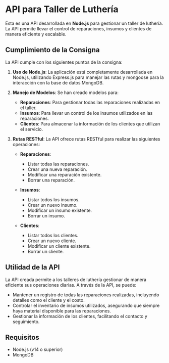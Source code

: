 # API para Taller de Luthería

Esta es una API desarrollada en **Node.js** para gestionar un taller de luthería. La API permite llevar el control de reparaciones, insumos y clientes de manera eficiente y escalable.

## Cumplimiento de la Consigna

La API cumple con los siguientes puntos de la consigna:

1. **Uso de Node.js**: La aplicación está completamente desarrollada en Node.js, utilizando Express.js para manejar las rutas y mongoose para la interacción con la base de datos MongoDB.

2. **Manejo de Modelos**: Se han creado modelos para:
   - **Reparaciones**: Para gestionar todas las reparaciones realizadas en el taller.
   - **Insumos**: Para llevar un control de los insumos utilizados en las reparaciones.
   - **Clientes**: Para almacenar la información de los clientes que utilizan el servicio.

3. **Rutas RESTful**: La API ofrece rutas RESTful para realizar las siguientes operaciones:
   - **Reparaciones**:
     - Listar todas las reparaciones.
     - Crear una nueva reparación.
     - Modificar una reparación existente.
     - Borrar una reparación.

   - **Insumos**:
     - Listar todos los insumos.
     - Crear un nuevo insumo.
     - Modificar un insumo existente.
     - Borrar un insumo.

   - **Clientes**:
     - Listar todos los clientes.
     - Crear un nuevo cliente.
     - Modificar un cliente existente.
     - Borrar un cliente.

## Utilidad de la API

La API creada permite a los talleres de luthería gestionar de manera eficiente sus operaciones diarias. A través de la API, se puede:

- Mantener un registro de todas las reparaciones realizadas, incluyendo detalles como el cliente y el costo.
- Controlar el inventario de insumos utilizados, asegurando que siempre haya material disponible para las reparaciones.
- Gestionar la información de los clientes, facilitando el contacto y seguimiento.

## Requisitos

- Node.js (v14 o superior)
- MongoDB